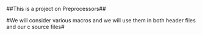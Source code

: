##This is a project on Preprocessors##

#We will consider various macros and we will use them in both header files and our c source files#
